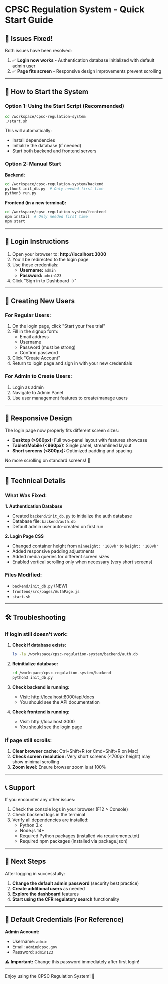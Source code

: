 # CPSC Regulation System - Quick Start Guide

## 🎉 Issues Fixed!

Both issues have been resolved:

1. ✅ **Login now works** - Authentication database initialized with default admin user
2. ✅ **Page fits screen** - Responsive design improvements prevent scrolling

---

## 🚀 How to Start the System

### Option 1: Using the Start Script (Recommended)

```bash
cd /workspace/cpsc-regulation-system
./start.sh
```

This will automatically:
- Install dependencies
- Initialize the database (if needed)
- Start both backend and frontend servers

### Option 2: Manual Start

**Backend:**
```bash
cd /workspace/cpsc-regulation-system/backend
python3 init_db.py  # Only needed first time
python3 run.py
```

**Frontend (in a new terminal):**
```bash
cd /workspace/cpsc-regulation-system/frontend
npm install  # Only needed first time
npm start
```

---

## 🔐 Login Instructions

1. Open your browser to: **http://localhost:3000**
2. You'll be redirected to the login page
3. Use these credentials:
   - **Username:** `admin`
   - **Password:** `admin123`
4. Click "Sign in to Dashboard →"

---

## 👥 Creating New Users

### For Regular Users:
1. On the login page, click "Start your free trial"
2. Fill in the signup form:
   - Email address
   - Username
   - Password (must be strong)
   - Confirm password
3. Click "Create Account"
4. Return to login page and sign in with your new credentials

### For Admin to Create Users:
1. Login as admin
2. Navigate to Admin Panel
3. Use user management features to create/manage users

---

## 📱 Responsive Design

The login page now properly fits different screen sizes:

- **Desktop (>960px):** Full two-panel layout with features showcase
- **Tablet/Mobile (<960px):** Single panel, streamlined layout
- **Short screens (<800px):** Optimized padding and spacing

No more scrolling on standard screens! 🎊

---

## 🔧 Technical Details

### What Was Fixed:

**1. Authentication Database**
- Created `backend/init_db.py` to initialize the auth database
- Database file: `backend/auth.db`
- Default admin user auto-created on first run

**2. Login Page CSS**
- Changed container height from `minHeight: '100vh'` to `height: '100vh'`
- Added responsive padding adjustments
- Added media queries for different screen sizes
- Enabled vertical scrolling only when necessary (very short screens)

### Files Modified:
- `backend/init_db.py` (NEW)
- `frontend/src/pages/AuthPage.js`
- `start.sh`

---

## 🛠️ Troubleshooting

### If login still doesn't work:

1. **Check if database exists:**
   ```bash
   ls -la /workspace/cpsc-regulation-system/backend/auth.db
   ```

2. **Reinitialize database:**
   ```bash
   cd /workspace/cpsc-regulation-system/backend
   python3 init_db.py
   ```

3. **Check backend is running:**
   - Visit: http://localhost:8000/api/docs
   - You should see the API documentation

4. **Check frontend is running:**
   - Visit: http://localhost:3000
   - You should see the login page

### If page still scrolls:

1. **Clear browser cache:** Ctrl+Shift+R (or Cmd+Shift+R on Mac)
2. **Check screen resolution:** Very short screens (<700px height) may show minimal scrolling
3. **Zoom level:** Ensure browser zoom is at 100%

---

## 📞 Support

If you encounter any other issues:

1. Check the console logs in your browser (F12 > Console)
2. Check backend logs in the terminal
3. Verify all dependencies are installed:
   - Python 3.x
   - Node.js 14+
   - Required Python packages (installed via requirements.txt)
   - Required npm packages (installed via package.json)

---

## 🎯 Next Steps

After logging in successfully:

1. **Change the default admin password** (security best practice)
2. **Create additional users** as needed
3. **Explore the dashboard** features
4. **Start using the CFR regulatory search** functionality

---

## 📝 Default Credentials (For Reference)

**Admin Account:**
- Username: `admin`
- Email: `admin@cpsc.gov`
- Password: `admin123`

⚠️ **Important:** Change this password immediately after first login!

---

Enjoy using the CPSC Regulation System! 🎉
